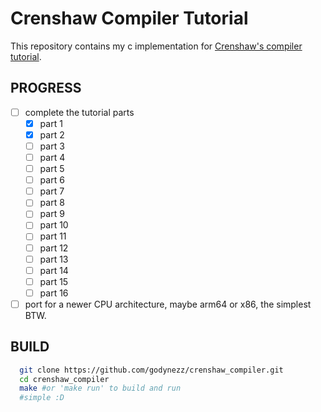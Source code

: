 # Crenshaw Compiler Tutorial

This repository contains my c implementation for [Crenshaw's compiler tutorial](https://compilers.iecc.com/crenshaw/).

## PROGRESS

- [ ] complete the tutorial parts
  - [x] part 1
  - [x] part 2
  - [ ] part 3
  - [ ] part 4
  - [ ] part 5
  - [ ] part 6
  - [ ] part 7
  - [ ] part 8
  - [ ] part 9
  - [ ] part 10
  - [ ] part 11
  - [ ] part 12
  - [ ] part 13
  - [ ] part 14
  - [ ] part 15
  - [ ] part 16

- [ ] port for a newer CPU architecture, maybe arm64 or x86, the simplest BTW.

## BUILD

```bash
  git clone https://github.com/godynezz/crenshaw_compiler.git
  cd crenshaw_compiler
  make #or 'make run' to build and run
  #simple :D
```

